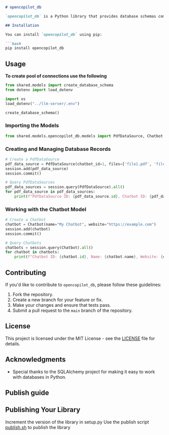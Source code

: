 ```markdown
# opencopilot_db

`opencopilot_db` is a Python library that provides database schemas common for opencopilot main app and workers application. It defines SQLAlchemy models for working with databases, making it easy to integrate and manage your database operations.

## Installation

You can install `opencopilot_db` using pip:

```bash
pip install opencopilot_db
```

## Usage

**To create pool of connections use the following**
```py
from shared.models import create_database_schema
from dotenv import load_dotenv

import os
load_dotenv("../llm-server/.env")

create_database_schema()
```

### Importing the Models

```python
from shared.models.opencopilot_db.models import PdfDataSource, Chatbot
```

### Creating and Managing Database Records

```python
# Create a PdfDataSource
pdf_data_source = PdfDataSource(chatbot_id=1, files=['file1.pdf', 'file2.pdf'], folder_name='pdf_folder')
session.add(pdf_data_source)
session.commit()

# Query PdfDataSources
pdf_data_sources = session.query(PdfDataSource).all()
for pdf_data_source in pdf_data_sources:
    print(f"PdfDataSource ID: {pdf_data_source.id}, Chatbot ID: {pdf_data_source.chatbot_id}, Files: {pdf_data_source.files}")
```

### Working with the Chatbot Model

```python
# Create a Chatbot
chatbot = Chatbot(name="My Chatbot", website="https://example.com")
session.add(chatbot)
session.commit()

# Query Chatbots
chatbots = session.query(Chatbot).all()
for chatbot in chatbots:
    print(f"Chatbot ID: {chatbot.id}, Name: {chatbot.name}, Website: {chatbot.website}")
```

## Contributing

If you'd like to contribute to `opencopilot_db`, please follow these guidelines:

1. Fork the repository.
2. Create a new branch for your feature or fix.
3. Make your changes and ensure that tests pass.
4. Submit a pull request to the `main` branch of the repository.

## License

This project is licensed under the MIT License - see the [LICENSE](LICENSE) file for details.

## Acknowledgments

- Special thanks to the SQLAlchemy project for making it easy to work with databases in Python.


## Publish guide
## Publishing Your Library

Increment the version of the library in setup.py
Use the publish script [publish.sh](./publish.sh) to publish the library